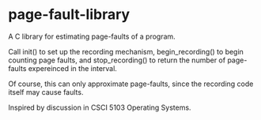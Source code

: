 # page-fault-library

A C library for estimating page-faults of a program. 

Call init() to set up the recording mechanism, begin_recording() to begin counting page faults, and stop_recording() to return
the number of page-faults expereinced in the interval. 

Of course, this can only approximate page-faults, since the recording code itself may cause faults. 

Inspired by discussion in CSCI 5103 Operating Systems. 
